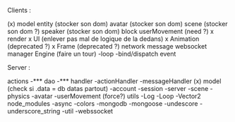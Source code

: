 

Clients :

(x) model
	entity  (stocker son dom)
	avatar  (stocker son dom)
	scene   (stocker son dom ?)
	speaker (stocker son dom)
	block
	userMovement (need ?)
x render
	x UI (enlever pas mal de logique de la dedans)
	x Animation (deprecated ?)
	x Frame (deprecated ?)
network
	message
	websocket
	manager
Engine (faire un tour)
	-loop
	-bind/dispatch event





Server :

actions
	-***
dao
	-***
handler
	-actionHandler
	-messageHandler
(x) model (check si .data = db datas partout)
	-account
	-session
	-server
	-scene
	-physics
	-avatar
	-userMovement (force?)
utils
	-Log
	-Loop
	-Vector2
node_modules
	-async
	-colors
	-mongodb
	-mongoose
	-undescore
	-underscore_string
	-util
	-webssocket